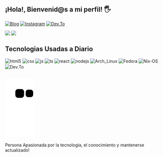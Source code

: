 ##  ¡Hola!, Bienvenid@s a mi perfil! 🖐️

[![ Blog ](https://img.shields.io/website?label=Netlify&style=for-the-badge&url=https://sujeitoprogramador.com/)](https://alone0rc.netlify.app)
[![ Instagram ](https://img.shields.io/badge/Instagram-E4405F?style=for-the-badge&logo=instagram&logoColor=white)](https://www.instagram.com/dayron.8/)
[![ Dev.To ](https://img.shields.io/badge/dev.to-0A0A0A?style=for-the-badge&logo=devdotto&logoColor=white)](https://dev.to/alone0rc)

<div>
 <img width="42%" src="https://github-readme-stats.vercel.app/api?username=XxShadowProXllr&show_icons=true&theme=dark&count_private=true">
 <img width="20%" src="https://github-readme-stats.vercel.app/api/top-langs/?username=XxShadowProXllr&theme=dark">
</div>

##  Tecnologias Usadas a Diario

<div style="display: inline_block">
  <img align="center" alt="html5" src="https://img.shields.io/badge/HTML5-E34F26?style=for-the-badge&logo=html5&logoColor=white" />
  <img align="center" alt="css" src="https://img.shields.io/badge/CSS3-1572B6?style=for-the-badge&logo=css3&logoColor=white" />
  <img align="center" alt="js" src="https://img.shields.io/badge/JavaScript-F7DF1E?style=for-the-badge&logo=javascript&logoColor=black" />
  <img align="center" alt="ts" src="https://img.shields.io/badge/TypeScript-007ACC?style=for-the-badge&logo=typescript&logoColor=white" />
  <img align="center" alt="react" src="https://img.shields.io/badge/React-20232A?style=for-the-badge&logo=react&logoColor=61DAFB" />
  <img align="center" alt="nodejs" src="https://img.shields.io/badge/Node.js-43853D?style=for-the-badge&logo=node.js&logoColor=white" />
  <img align="center" alt="Arch_Linux" src="https://img.shields.io/badge/Arch_Linux-1793D1?style=for-the-badge&logo=arch-linux&logoColor=white" />
  <img align="center" alt="Fedora" src="https://img.shields.io/badge/Fedora-294172?style=for-the-badge&logo=fedora&logoColor=white" />
  <img align="center" alt="Nix-OS" src="https://img.shields.io/badge/NixOS-5277C3?style=for-the-badge&logo=nixos&logoColor=white" />
  <img align="center" alt="Dev.To" src="https://img.shields.io/badge/dev.to-0A0A0A?style=for-the-badge&logo=devdotto&logoColor=white" />
  
  
</div><br/>

![Snake animation](https://github.com/rafaballerini/rafaballerini/blob/output/github-contribution-grid-snake.svg)

Persona Apasionada por la tecnologia, el conocimiento y mantenerse actualizado!
